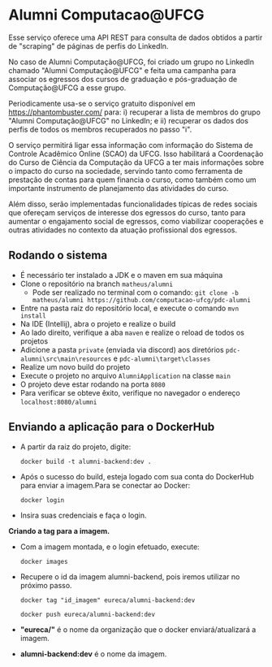 # Alumni Computacao@UFCG

Esse serviço oferece uma API REST para consulta de dados obtidos a partir de "scraping" de páginas de perfis do LinkedIn.

No caso de Alumni Computação@UFCG, foi criado um grupo no LinkedIn chamado "Alumni Computação@UFCG" e feita uma campanha
para associar os egressos dos cursos de graduação e pós-graduação de Computação@UFCG a esse grupo.

Periodicamente usa-se o serviço gratuito disponível em https://phantombuster.com/ para: i) recuperar a lista de membros
do grupo "Alumni Computação@UFCG" no LinkedIn; e ii) recuperar os dados dos perfis de todos os membros recuperados no
passo "i".

O serviço permitirá ligar essa informação com informação do Sistema de Controle Acadêmico Online (SCAO) da UFCG. Isso
habilitará a Coordenação do Curso de Ciência da Computação da UFCG a ter mais informações sobre o impacto do curso na
sociedade, servindo tanto como ferramenta de prestação de contas para quem financia o curso, como também como um
importante instrumento de planejamento das atividades do curso.

Além disso, serão implementadas funcionalidades típicas de redes sociais que ofereçam serviços de interesse dos egressos
do curso, tanto para aumentar o engajamento social de egressos, como viabilizar cooperações e outras atividades no contexto
da atuação profissional dos egressos.

## Rodando o sistema

- É necessário ter instalado a JDK e o maven em sua máquina
- Clone o repositório na branch `matheus/alumni`
  - Pode ser realizado no terminal com o comando: `git clone -b matheus/alumni https://github.com/computacao-ufcg/pdc-alumni`
- Entre na pasta raíz do repositório local, e execute o comando `mvn install`
- Na IDE (Intellij), abra o projeto e realize o build
- Ao lado direito, verifique a aba `maven` e realize o reload de todos os projetos
- Adicione a pasta `private` (enviada via discord) aos diretórios `pdc-alumni\src\main\resources` e `pdc-alumni\target\classes`
- Realize um novo build do projeto
- Execute o projeto no arquivo `AlumniApplication` na classe `main`
- O projeto deve estar rodando na porta `8080`
- Para verificar se obteve êxito, verifique no navegador o endereço `localhost:8080/alumni`

## Enviando a aplicação para o DockerHub

- A partir da raiz do projeto, digite:

    `docker build -t alumni-backend:dev .`

- Após o sucesso do build, esteja logado com sua conta do DockerHub para enviar a imagem.Para se conectar ao Docker:

    `docker login`

- Insira suas credenciais e faça o login.

**Criando a tag para a imagem.**

- Com a imagem montada, e o login efetuado, execute:

    `docker images`

- Recupere o id da imagem alumni-backend, pois iremos utilizar no próximo passo.

    `docker tag "id_imagem" eureca/alumni-backend:dev`

    `docker push eureca/alumni-backend:dev`

- **"eureca/"** é o nome da organização que o docker enviará/atualizará a imagem.
- **alumni-backend:dev** é o nome da imagem.

